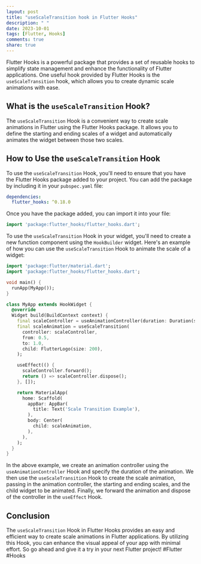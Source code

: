 ```yaml
---
layout: post
title: "useScaleTransition hook in Flutter Hooks"
description: " "
date: 2023-10-01
tags: [Flutter, Hooks]
comments: true
share: true
---
```


Flutter Hooks is a powerful package that provides a set of reusable hooks to simplify state management and enhance the functionality of Flutter applications. One useful hook provided by Flutter Hooks is the `useScaleTransition` hook, which allows you to create dynamic scale animations with ease.

## What is the `useScaleTransition` Hook?

The `useScaleTransition` Hook is a convenient way to create scale animations in Flutter using the Flutter Hooks package. It allows you to define the starting and ending scales of a widget and automatically animates the widget between those two scales.

## How to Use the `useScaleTransition` Hook

To use the `useScaleTransition` Hook, you'll need to ensure that you have the Flutter Hooks package added to your project. You can add the package by including it in your `pubspec.yaml` file:

```yaml
dependencies:
  flutter_hooks: ^0.18.0
```

Once you have the package added, you can import it into your file:

```dart
import 'package:flutter_hooks/flutter_hooks.dart';
```

To use the `useScaleTransition` Hook in your widget, you'll need to create a new function component using the `HookBuilder` widget. Here's an example of how you can use the `useScaleTransition` Hook to animate the scale of a widget:

```dart
import 'package:flutter/material.dart';
import 'package:flutter_hooks/flutter_hooks.dart';

void main() {
  runApp(MyApp());
}

class MyApp extends HookWidget {
  @override
  Widget build(BuildContext context) {
    final scaleController = useAnimationController(duration: Duration(seconds: 2));
    final scaleAnimation = useScaleTransition(
      controller: scaleController,
      from: 0.5,
      to: 1.0,
      child: FlutterLogo(size: 200),
    );

    useEffect(() {
      scaleController.forward();
      return () => scaleController.dispose();
    }, []);

    return MaterialApp(
      home: Scaffold(
        appBar: AppBar(
          title: Text('Scale Transition Example'),
        ),
        body: Center(
          child: scaleAnimation,
        ),
      ),
    );
  }
}
```

In the above example, we create an animation controller using the `useAnimationController` Hook and specify the duration of the animation. We then use the `useScaleTransition` Hook to create the scale animation, passing in the animation controller, the starting and ending scales, and the child widget to be animated. Finally, we forward the animation and dispose of the controller in the `useEffect` Hook.

## Conclusion

The `useScaleTransition` Hook in Flutter Hooks provides an easy and efficient way to create scale animations in Flutter applications. By utilizing this Hook, you can enhance the visual appeal of your app with minimal effort. So go ahead and give it a try in your next Flutter project! #Flutter #Hooks